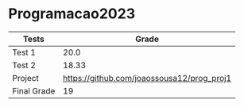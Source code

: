 # Programacao2023

| Tests  | Grade |
| --- | --- |
| Test 1  | 20.0 |
| Test 2  | 18.33 |
| Project | https://github.com/joaossousa12/prog_proj1 |
| Final Grade | 19 |
